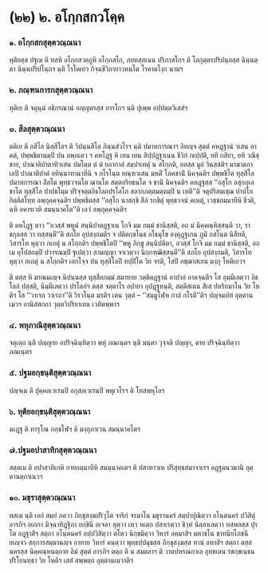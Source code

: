 <h1>(๒๒) ๒. อโกฺกสกวโคฺค</h1>
<h3>๑. อโกฺกสกสุตฺตวณฺณนา</h3>
<p> ทุติยสฺส   ปฐเม ติ ทสหิ อโกฺกสวตฺถูหิ อโกฺกสโก, ภยทสฺสเนน ปริภาสโกฯ ติ โลกุตฺตรปริปนฺถสฺส ฉินฺนตฺตา ฉินฺนปริปโนฺถฯ นฺติ โรโคเยว กิจฺฉชีวิกายาวหนโต โรคาตโงฺก นามฯ</p>


<h3>๒. ภณฺฑนการกสุตฺตวณฺณนา</h3>
<p> ทุติเย ติ จตุนฺนํ อธิกรณานํ อญฺญตรสฺส การโกฯ นฺติ ปุเพฺพ อปฺปตฺตวิเสสํฯ</p>


<h3>๓. สีลสุตฺตวณฺณนา</h3>
<p> ตติเย ติ อสีโล นิสฺสีโลฯ ติ วิปนฺนสีโล ภินฺนสํวโรฯ นฺติ ปมาทการณาฯ อิทญฺจ สุตฺตํ คหฎฺฐานํ วเสน อาคตํ, ปพฺพชิตานมฺปิ ปน ลพฺภเตว ฯ คหโฎฺฐ หิ เยน เยน สิปฺปฎฺฐาเนน ชีวิกํ กเปฺปติ, ยทิ กสิยา, ยทิ วณิชฺชาย, ปาณาติปาตาทิวเสน ปมโตฺต ตํ ตํ ยถากาลํ สมฺปาเทตุํ น สโกฺกติ, อถสฺส มูลํ วินสฺสติฯ มาฆาตกาเลปิ ปาณาติปาตํ อทินฺนาทานาทีนิ จ กโรโนฺต ทณฺฑวเสน มหติํ โภคชานิํ นิคจฺฉติฯ ปพฺพชิโต ทุสฺสีโล ปมาทการณา สีลโต พุทฺธวจนโต ฌานโต สตฺตอริยธนโต จ ชานิํ นิคจฺฉติฯ คหฎฺฐสฺส ‘‘อสุโก อสุกกุเล ชาโต ทุสฺสีโล ปาปธโมฺม ปริจฺจตฺตอิธโลกปรโลโก สลากภตฺตมตฺตมฺปิ น เทตี’’ติ จตุปริสมเชฺฌ ปาปโก กิตฺติสโทฺท อพฺภุคฺคจฺฉติฯ ปพฺพชิตสฺส ‘‘อสุโก นาสกฺขิ สีลํ รกฺขิตุํ พุทฺธวจนํ  คเหตุํ, เวชฺชกมฺมาทีหิ ชีวติ, ฉหิ อคารเวหิ สมนฺนาคโต’’ติ เอวํ อพฺภุคฺคจฺฉติฯ</p>


<p>ติ คหโฎฺฐ ตาว ‘‘อวสฺสํ พหูนํ สนฺนิปาตฎฺฐาเน โกจิ มม กมฺมํ ชานิสฺสติ, อถ มํ นิคฺคณฺหิสฺสนฺติ วา, ราชกุลสฺส วา ทสฺสนฺตี’’ติ สภโย อุปสงฺกมติฯ  จ ปติตกฺขโนฺธ อโธมุโข  องฺคุฎฺฐเกน ภูมิํ กสโนฺต นิสีทติ, วิสารโท หุตฺวา กเถตุํ น สโกฺกติฯ ปพฺพชิโตปิ ‘‘พหู ภิกฺขู สนฺนิปติตา, อวสฺสํ โกจิ มม กมฺมํ ชานิสฺสติ, อถ เม อุโปสถมฺปิ ปวารณมฺปิ ฐเปตฺวา สามญฺญา จาเวตฺวา นิกฺกฑฺฒิสฺสนฺตี’’ติ สภโย อุปสงฺกมติ, วิสารโท หุตฺวา กเถตุํ น สโกฺกติฯ เอกโจฺจ ปน ทุสฺสีโลปิ ทปฺปิโต วิย จรติ, โสปิ อชฺฌาสเยน มงฺกุ โหติเยวฯ</p>


<p>ติ ตสฺส หิ มรณมเญฺจ นิปนฺนสฺส ทุสฺสีลกมฺมํ สมาทาย วตฺติตฎฺฐานํ อาปาถํ อาคจฺฉติฯ โส อุมฺมีเลตฺวา อิธโลกํ ปสฺสติ, นิมฺมีเลตฺวา ปรโลกํฯ ตสฺส จตฺตาโร อปายา อุปฎฺฐหนฺติ, สตฺติสเตน สีเส ปหริยมาโน วิย โหติฯ โส ‘‘วาเรถ วาเรถา’’ติ วิรวโนฺต มรติฯ เตน วุตฺตํ – ‘‘สมฺมูโฬฺห กาลํ กโรตี’’ติฯ ปญฺจมปทํ อุตฺตานเมวฯ อานิสํสกถา วุตฺตวิปริยาเยน เวทิตพฺพาฯ</p>


<h3>๔. พหุภาณิสุตฺตวณฺณนา</h3>
<p> จตุเตฺถ นฺติ ปญฺญาย อปริจฺฉินฺทิตฺวา พหุํ ภณเนฺตฯ นฺติ  มนฺตา วุจฺจติ ปญฺญา, ตาย ปริจฺฉินฺทิตฺวา ภณเนฺตฯ</p>


<h3>๕. ปฐมอกฺขนฺติสุตฺตวณฺณนา</h3>
<p> ปญฺจเม  ติ ปุคฺคลเวเรนปิ อกุสลเวเรนปิ พหุเวโรฯ ติ โทสพหุโลฯ</p>


<h3>๖. ทุติยอกฺขนฺติสุตฺตวณฺณนา</h3>
<p> ฉเฎฺฐ ติ ทารุโณ กกฺขโฬฯ ติ มงฺกุภาเวน สมนฺนาคโตฯ</p>


<h3>๗.ปฐมอปาสาทิกสุตฺตวณฺณนา</h3>
<p> สตฺตเม ติ อปาสาทิเกหิ กายกมฺมาทีหิ สมนฺนาคเตฯ ติ ปสาทาวเห ปริสุทฺธสมาจาเรฯ อฎฺฐมนวมานิ อุตฺตานตฺถาเนวฯ</p>


<h3>๑๐. มธุราสุตฺตวณฺณนา</h3>
<p> ทสเม  นฺติ เอกํ สมยํ ภควา ภิกฺขุสงฺฆปริวุโต จาริกํ จรมาโน มธุรานครํ สมฺปาปุณิตฺวา อโนฺตนครํ ปวิสิตุํ อารภิฯ อเถกา มิจฺฉาทิฎฺฐิกา ยกฺขินี อเจลา หุตฺวา เทฺว หเตฺถ ปสาเรตฺวา ชิวฺหํ นิลฺลาเลตฺวา ทสพลสฺส ปุรโต อฎฺฐาสิฯ สตฺถา อโนฺตนครํ อปฺปวิสิตฺวา ตโตว นิกฺขมิตฺวา วิหารํ อคมาสิฯ มหาชโน ขาทนียโภชนียเญฺจว สกฺการสมฺมานญฺจ อาทาย วิหารํ คนฺตฺวา พุทฺธปฺปมุขสฺส ภิกฺขุสงฺฆสฺส ทานํ อทาสิฯ สตฺถา ตสฺส นครสฺส นิคฺคณฺหนตฺถาย อิมํ สุตฺตํ อารภิฯ ตตฺถ ติ น สมตลาฯ ติ วาตปหรณกาเล อุทฺธเตน รชกฺขเนฺธน ปริโยนทฺธา วิย โหติฯ เสสํ สพฺพตฺถ อุตฺตานเมวาติฯ</p>

</p>





